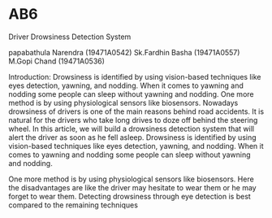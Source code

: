 # AB6 
Driver Drowsiness Detection System 


papabathula Narendra (19471A0542)
Sk.Fardhin Basha     (19471A0557)
M.Gopi Chand         (19471A0536)


Introduction:
Drowsiness is identified by using vision-based techniques like eyes detection, yawning, and nodding. When it comes to yawning and nodding some people can sleep without yawning and nodding. One more method is by using physiological sensors like biosensors.
Nowadays drowsiness of drivers is one of the main reasons behind road accidents. It is natural for the drivers who take long drives to doze off behind the steering wheel. In this article, we will build a drowsiness detection system that will alert the driver as soon as he fell asleep.
Drowsiness is identified by using vision-based techniques like eyes detection, yawning, and nodding. When it comes to yawning and nodding some people can sleep without yawning and nodding.

One more method is by using physiological sensors like biosensors. Here the disadvantages are like the driver may hesitate to wear them or he may forget to wear them. Detecting drowsiness through eye detection is best compared to the remaining techniques


